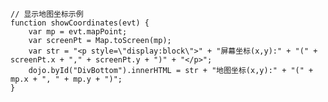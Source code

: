     // 显示地图坐标示例
    function showCoordinates(evt) {
        var mp = evt.mapPoint;
        var screenPt = Map.toScreen(mp);
        var str = "<p style=\"display:block\">" + "屏幕坐标(x,y):" + "(" + screenPt.x + "," + screenPt.y + ")" + "</p>";
        dojo.byId("DivBottom").innerHTML = str + "地图坐标(x,y):" + "(" + mp.x + ", " + mp.y + ")";
    }

